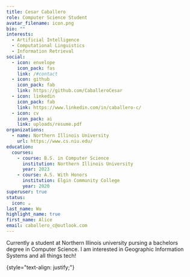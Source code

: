 ```yaml
---
title: Cesar Caballero
role: Computer Science Student
avatar_filename: icon.png
bio: ""
interests:
  - Artificial Intelligence
  - Computational Linguistics
  - Information Retrieval
social:
  - icon: envelope
    icon_pack: fas
    link: /#contact
  - icon: github
    icon_pack: fab
    link: https://github.com/CaballeroCesar
  - icon: linkedin
    icon_pack: fab
    link: https://www.linkedin.com/in/caballero-c/
  - icon: cv
    icon_pack: ai
    link: uploads/resume.pdf
organizations:
  - name: Northern Illinois University
    url: https://www.cs.niu.edu/
education:
  courses:
    - course: B.S. in Computer Science
      institution: Northern Illinois University
      year: 2023
    - course: A.S. With Honors
      institution: Elgin Community College
      year: 2020
superuser: true
status:
  icon: ☕️
last_name: Wu
highlight_name: true
first_name: Alice
email: caballero_c@outlook.com
---
```

<!--StartFragment-->

Currently a student at Northern Illinois university pursing a bachelors degree in Computer Science. I am interested in Geographic Information Systems and all things tech!

<!--EndFragment-->
{style="text-align: justify;"}